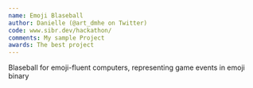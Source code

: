 ```yaml
---
name: Emoji Blaseball
author: Danielle (@art_dmhe on Twitter)
code: www.sibr.dev/hackathon/
comments: My sample Project
awards: The best project
---
```

Blaseball for emoji-fluent computers, representing game events in emoji binary